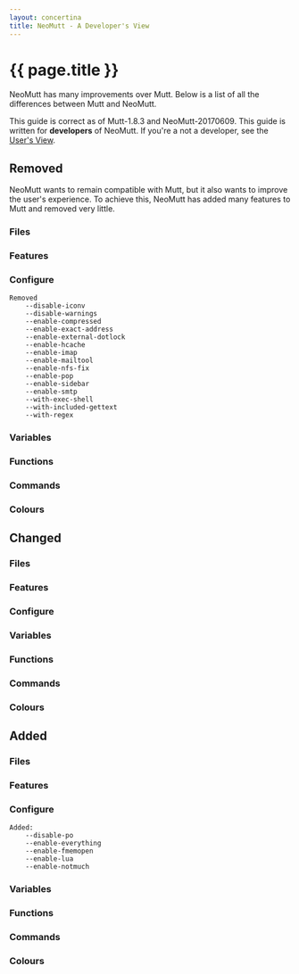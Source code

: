 ```yaml
---
layout: concertina
title: NeoMutt - A Developer's View
---
```

# {{ page.title }}

NeoMutt has many improvements over Mutt.
Below is a list of all the differences between Mutt and NeoMutt.

This guide is correct as of Mutt-1.8.3 and NeoMutt-20170609.
This guide is written for **developers** of NeoMutt.
If you're a not a developer, see the [User's View](user).

## Removed

NeoMutt wants to remain compatible with Mutt, but it also wants to improve the
user's experience.  To achieve this, NeoMutt has added many features to Mutt and
removed very little.

### Files
### Features
### Configure

    Removed
        --disable-iconv
        --disable-warnings
        --enable-compressed
        --enable-exact-address
        --enable-external-dotlock
        --enable-hcache
        --enable-imap
        --enable-mailtool
        --enable-nfs-fix
        --enable-pop
        --enable-sidebar
        --enable-smtp
        --with-exec-shell
        --with-included-gettext
        --with-regex

### Variables
### Functions
### Commands
### Colours

## Changed

### Files
### Features
### Configure
### Variables
### Functions
### Commands
### Colours

## Added

### Files
### Features
### Configure
    Added:
        --disable-po
        --enable-everything
        --enable-fmemopen
        --enable-lua
        --enable-notmuch
### Variables
### Functions
### Commands
### Colours


